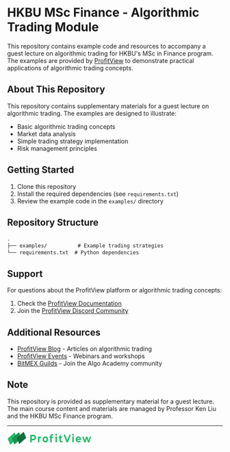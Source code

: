 # HKBU MSc Finance - Algorithmic Trading Module

This repository contains example code and resources to accompany a guest lecture on algorithmic trading for HKBU's MSc in Finance program. The examples are provided by [ProfitView](https://profitview.net) to demonstrate practical applications of algorithmic trading concepts.

## About This Repository

This repository contains supplementary materials for a guest lecture on algorithmic trading. The examples are designed to illustrate:

- Basic algorithmic trading concepts
- Market data analysis
- Simple trading strategy implementation
- Risk management principles

## Getting Started

1. Clone this repository
2. Install the required dependencies (see `requirements.txt`)
3. Review the example code in the `examples/` directory

## Repository Structure

```
.
├── examples/          # Example trading strategies
└── requirements.txt  # Python dependencies
```

## Support

For questions about the ProfitView platform or algorithmic trading concepts:

1. Check the [ProfitView Documentation](https://profitview.net/docs)
2. Join the [ProfitView Discord Community](https://discord.com/invite/2EYZtHUxnX)

## Additional Resources

- [ProfitView Blog](https://profitview.net/blog) - Articles on algorithmic trading
- [ProfitView Events](https://profitview.net/events) - Webinars and workshops
- [BitMEX Guilds](https://www.bitmex.com/guilds) - Join the Algo Academy community

## Note

This repository is provided as supplementary material for a guest lecture. The main course content and materials are managed by Professor Ken Liu and the HKBU MSc Finance program.

---

<a href="https://profitview.net" target="_blank"><img src="/assets/images/logo.png" style="width:200px"/></a>

